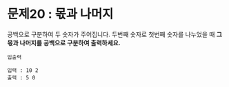 # 문제20 : 몫과 나머지

공백으로 구분하여 두 숫자가 주어집니다.
두번째 숫자로 첫번째 숫자를 나누었을 때
**그 몫과 나머지를 공백으로 구분하여 출력하세요.**

```JS
입출력

입력 : 10 2
출력 : 5 0
```
